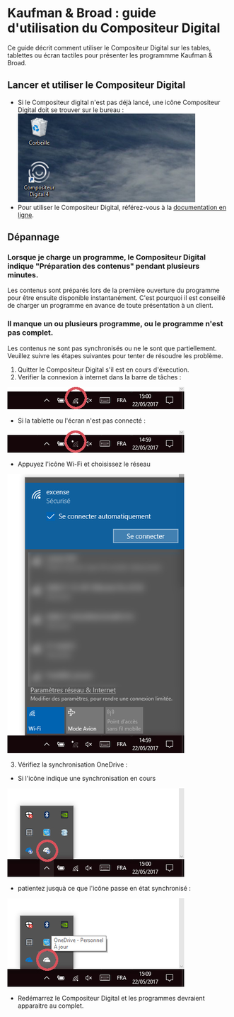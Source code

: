 # Kaufman & Broad : guide d'utilisation du Compositeur Digital

Ce guide décrit comment utiliser le Compositeur Digital sur les tables, tablettes ou écran tactiles pour présenter les programmme Kaufman & Broad.


## Lancer et utiliser le Compositeur Digital

- Si le Compositeur digital n'est pas déjà lancé, une icône Compositeur Digital doit se trouver sur le bureau :
![Icône de lancement](img/ketb_launch_icon.jpg)
- Pour utiliser le Compositeur Digital, référez-vous à la [documentation en ligne](use.md).

## Dépannage

### Lorsque je charge un programme, le Compositeur Digital indique "Préparation des contenus" pendant plusieurs minutes.

Les contenus sont préparés lors de la première ouverture du programme pour être ensuite disponible instantanément. C'est pourquoi il est conseillé de charger un programme en avance de toute présentation à un client.

### Il manque un ou plusieurs programme, ou le programme n'est pas complet.

Les contenus ne sont pas synchronisés ou ne le sont que partiellement. Veuillez suivre les étapes suivantes pour tenter de résoudre les problème.

1. Quitter le Compositeur Digital s'il est en cours d'éxecution.
2. Verifier la connexion à internet dans la barre de tâches :

![connexion ok](img/ketb_net_ok.jpg)

- Si la tablette ou l'écran n'est pas connecté :

![connexion ko](img/ketb_net_ko.jpg)

- Appuyez l'icône Wi-Fi et choisissez le réseau

![connect](img/ketb_net_connect.jpg)

3. Vérifiez la synchronisation OneDrive :
- Si l'icône indique une synchronisation en cours 

![synchro](img/ketb_onedrive_sync.jpg)

- patientez jusquà ce que l'icône passe en état synchronisé :

![onedrive ok](img/ketb_onedrive_ok.jpg)

- Redémarrez le Compositeur Digital et les programmes devraient apparaitre au complet.
